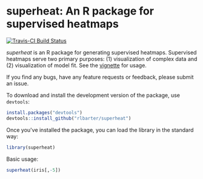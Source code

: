 # superheat: An R package for supervised heatmaps

[![Travis-CI Build Status](https://travis-ci.org/rlbarter/superheat.svg?branch=master)](https://travis-ci.org/rlbarter/superheat)

*superheat* is an R package for generating supervised heatmaps. Supervised heatmaps serve two primary purposes: (1) visualization of complex data and (2) visualization of model fit. See the [vignette](https://cdn.rawgit.com/rlbarter/superheat/master/vignettes/Vignette.html) for usage.

If you find any bugs, have any feature requests or feedback, please submit an issue.


To download and install the development version of the package, use `devtools`:

``` r
install.packages("devtools")
devtools::install_github("rlbarter/superheat")
```

Once you've installed the package, you can load the library in the standard way:

``` r
library(superheat)
```



Basic usage:

``` r
superheat(iris[,-5])
```
